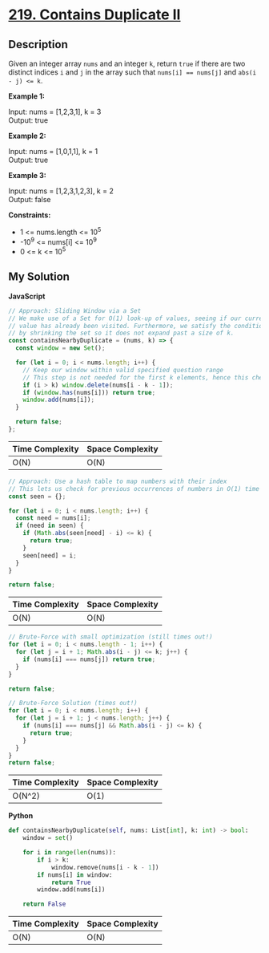 # [219. Contains Duplicate II](https://leetcode.com/problems/contains-duplicate-ii)

## Description

Given an integer array `nums` and an integer `k`, return `true` if there are two distinct indices `i` and `j` in the array such that `nums[i] == nums[j]` and `abs(i - j) <= k`.

**Example 1:**

Input: nums = [1,2,3,1], k = 3  
Output: true

**Example 2:**

Input: nums = [1,0,1,1], k = 1  
Output: true

**Example 3:**

Input: nums = [1,2,3,1,2,3], k = 2  
Output: false

**Constraints:**

- 1 <= nums.length <= 10<sup>5</sup>
- -10<sup>9</sup> <= nums[i] <= 10<sup>9</sup>
- 0 <= k <= 10<sup>5</sup>

## My Solution

**JavaScript**

```js
// Approach: Sliding Window via a Set
// We make use of a Set for O(1) look-up of values, seeing if our current
// value has already been visited. Furthermore, we satisfy the condition of Abs(i - j) <= k
// by shrinking the set so it does not expand past a size of k.
const containsNearbyDuplicate = (nums, k) => {
  const window = new Set();

  for (let i = 0; i < nums.length; i++) {
    // Keep our window within valid specified question range
    // This step is not needed for the first k elements, hence this check
    if (i > k) window.delete(nums[i - k - 1]);
    if (window.has(nums[i])) return true;
    window.add(nums[i]);
  }

  return false;
};
```

| Time Complexity | Space Complexity |
| --------------- | ---------------- |
| O(N)            | O(N)             |

```js
// Approach: Use a hash table to map numbers with their index
// This lets us check for previous occurrences of numbers in O(1) time
const seen = {};

for (let i = 0; i < nums.length; i++) {
  const need = nums[i];
  if (need in seen) {
    if (Math.abs(seen[need] - i) <= k) {
      return true;
    }
    seen[need] = i;
  }
}

return false;
```

| Time Complexity | Space Complexity |
| --------------- | ---------------- |
| O(N)            | O(N)             |

```js
// Brute-Force with small optimization (still times out!)
for (let i = 0; i < nums.length - 1; i++) {
  for (let j = i + 1; Math.abs(i - j) <= k; j++) {
    if (nums[i] === nums[j]) return true;
  }
}

return false;
```

```js
// Brute-Force Solution (times out!)
for (let i = 0; i < nums.length; i++) {
  for (let j = i + 1; j < nums.length; j++) {
    if (nums[i] === nums[j] && Math.abs(i - j) <= k) {
      return true;
    }
  }
}
return false;
```

| Time Complexity | Space Complexity |
| --------------- | ---------------- |
| O(N^2)          | O(1)             |

**Python**

```py
def containsNearbyDuplicate(self, nums: List[int], k: int) -> bool:
    window = set()

    for i in range(len(nums)):
        if i > k:
            window.remove(nums[i - k - 1])
        if nums[i] in window:
            return True
        window.add(nums[i])

    return False
```

| Time Complexity | Space Complexity |
| --------------- | ---------------- |
| O(N)            | O(N)             |
